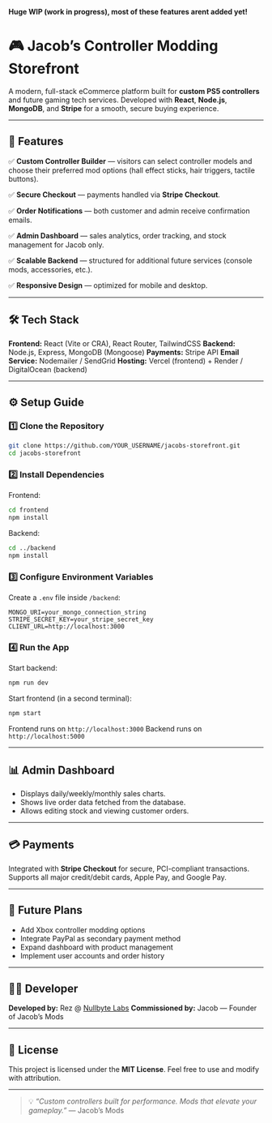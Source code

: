 **Huge WIP (work in progress), most of these features arent added yet!**



# 🎮 Jacob’s Controller Modding Storefront

A modern, full-stack eCommerce platform built for **custom PS5 controllers** and future gaming tech services.
Developed with **React**, **Node.js**, **MongoDB**, and **Stripe** for a smooth, secure buying experience.

---

## 🚀 Features

✅ **Custom Controller Builder** — visitors can select controller models and choose their preferred mod options (hall effect sticks, hair triggers, tactile buttons).

✅ **Secure Checkout** — payments handled via **Stripe Checkout**.

✅ **Order Notifications** — both customer and admin receive confirmation emails.

✅ **Admin Dashboard** — sales analytics, order tracking, and stock management for Jacob only.

✅ **Scalable Backend** — structured for additional future services (console mods, accessories, etc.).

✅ **Responsive Design** — optimized for mobile and desktop.

---

## 🛠️ Tech Stack

**Frontend:** React (Vite or CRA), React Router, TailwindCSS
**Backend:** Node.js, Express, MongoDB (Mongoose)
**Payments:** Stripe API
**Email Service:** Nodemailer / SendGrid
**Hosting:** Vercel (frontend) + Render / DigitalOcean (backend)

---

## ⚙️ Setup Guide

### 1️⃣ Clone the Repository

```bash
git clone https://github.com/YOUR_USERNAME/jacobs-storefront.git
cd jacobs-storefront
```

### 2️⃣ Install Dependencies

Frontend:

```bash
cd frontend
npm install
```

Backend:

```bash
cd ../backend
npm install
```

### 3️⃣ Configure Environment Variables

Create a `.env` file inside `/backend`:

```
MONGO_URI=your_mongo_connection_string
STRIPE_SECRET_KEY=your_stripe_secret_key
CLIENT_URL=http://localhost:3000
```

### 4️⃣ Run the App

Start backend:

```bash
npm run dev
```

Start frontend (in a second terminal):

```bash
npm start
```

Frontend runs on `http://localhost:3000`
Backend runs on `http://localhost:5000`

---

## 📊 Admin Dashboard

* Displays daily/weekly/monthly sales charts.
* Shows live order data fetched from the database.
* Allows editing stock and viewing customer orders.

---

## 💳 Payments

Integrated with **Stripe Checkout** for secure, PCI-compliant transactions.
Supports all major credit/debit cards, Apple Pay, and Google Pay.

---

## 🧱 Future Plans

* Add Xbox controller modding options
* Integrate PayPal as secondary payment method
* Expand dashboard with product management
* Implement user accounts and order history

---

## 👨‍💻 Developer

**Developed by:** Rez @ [Nullbyte Labs](https://github.com/YOUR_USERNAME)
**Commissioned by:** Jacob — Founder of Jacob’s Mods

---

## 🧾 License

This project is licensed under the **MIT License**.
Feel free to use and modify with attribution.

---

> 💡 *“Custom controllers built for performance. Mods that elevate your gameplay.”*
> — Jacob’s Mods
